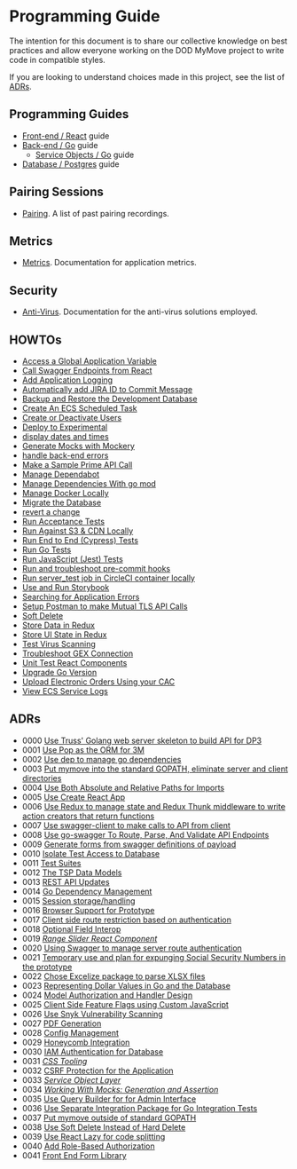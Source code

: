 # Programming Guide

The intention for this document is to share our collective knowledge on best practices and allow everyone working on the DOD MyMove project to write code in compatible styles.

If you are looking to understand choices made in this project, see the list of [ADRs](https://github.com/transcom/mymove/tree/master/docs/adr).

## Programming Guides

* [Front-end / React](frontend.md) guide
* [Back-end / Go](backend.md) guide
  * [Service Objects / Go](service-objects.md) guide
* [Database / Postgres](database.md) guide

## Pairing Sessions

* [Pairing](pairing.md). A list of past pairing recordings.

## Metrics

* [Metrics](metrics.md). Documentation for application metrics.

## Security

* [Anti-Virus](anti_virus.md). Documentation for the anti-virus solutions employed.

<!--index-->

## HOWTOs

* [Access a Global Application Variable](how-to/access-global-variables.md#how-to-access-a-global-application-variable)
* [Call Swagger Endpoints from React](how-to/access-swagger-endpoints-from-react.md#how-to-call-swagger-endpoints-from-react)
* [Add Application Logging](how-to/add-application-logging.md#how-to-add-application-logging)
* [Automatically add JIRA ID to Commit Message](how-to/automatically-add-jira-id-to-commit-message.md#how-to-automatically-add-jira-id-to-commit-message)
* [Backup and Restore the Development Database](how-to/backup-and-restore-dev-database.md#how-to-backup-and-restore-the-development-database)
* [Create An ECS Scheduled Task](how-to/create-an-ecs-scheduled-task.md#how-to-create-an-ecs-scheduled-task)
* [Create or Deactivate Users](how-to/create-or-deactivate-users.md#how-to-create-or-deactivate-users)
* [Deploy to Experimental](how-to/deploy-to-experimental.md#how-to-deploy-to-experimental)
* [display dates and times](how-to/display-dates-and-times.md#how-to-display-dates-and-times)
* [Generate Mocks with Mockery](how-to/generate-mocks-with-mockery.md#how-to-generate-mocks-with-mockery)
* [handle back-end errors](how-to/handle-backend-errors.md#how-to-handle-back-end-errors)
* [Make a Sample Prime API Call](how-to/make-a-sample-prime-api-call.md#how-to-make-a-sample-prime-api-call)
* [Manage Dependabot](how-to/manage-dependabot.md#how-to-manage-dependabot)
* [Manage Dependencies With go mod](how-to/manage-dependencies-with-go-mod.md#how-to-manage-dependencies-with-go-mod)
* [Manage Docker Locally](how-to/manage-docker-locally.md#how-to-manage-docker-locally)
* [Migrate the Database](how-to/migrate-the-database.md#how-to-migrate-the-database)
* [revert a change](how-to/revert-a-change.md#how-to-revert-a-change)
* [Run Acceptance Tests](how-to/run-acceptance-tests.md#how-to-run-acceptance-tests)
* [Run Against S3 & CDN Locally](how-to/run-against-s3-locally.md#how-to-run-against-s3-cdn-locally)
* [Run End to End (Cypress) Tests](how-to/run-e2e-tests.md#how-to-run-end-to-end-cypress-tests)
* [Run Go Tests](how-to/run-go-tests.md#how-to-run-go-tests)
* [Run JavaScript (Jest) Tests](how-to/run-js-tests.md#how-to-run-javascript-jest-tests)
* [Run and troubleshoot pre-commit hooks](how-to/run-pre-commit-hooks.md#run-and-troubleshoot-pre-commit-hooks)
* [Run server_test job in CircleCI container locally](how-to/run-server-test-circle-ci.md#run-server-test-job-in-circleci-container-locally)
* [Use and Run Storybook](how-to/run-storybook.md#how-to-use-and-run-storybook)
* [Searching for Application Errors](how-to/search-for-application-errors.md#how-to-searching-for-application-errors)
* [Setup Postman to make Mutual TLS API Calls](how-to/setup-postman-to-make-mutual-tls-api-calls.md#how-to-setup-postman-to-make-mutual-tls-api-calls)
* [Soft Delete](how-to/soft-delete.md#how-to-soft-delete)
* [Store Data in Redux](how-to/store-data-in-redux.md#how-to-store-data-in-redux)
* [Store UI State in Redux](how-to/store-ui-state-in-redux.md#how-to-store-ui-state-in-redux)
* [Test Virus Scanning](how-to/test-virus-scanning.md#how-to-test-virus-scanning)
* [Troubleshoot GEX Connection](how-to/troubleshoot-gex-connection.md#how-to-troubleshoot-gex-connection)
* [Unit Test React Components](how-to/unit-test-react-components.md#how-to-unit-test-react-components)
* [Upgrade Go Version](how-to/upgrade-go-version.md#how-to-upgrade-go-version)
* [Upload Electronic Orders Using your CAC](how-to/upload-electronic-orders.md#how-to-upload-electronic-orders-using-your-cac)
* [View ECS Service Logs](how-to/view-ecs-service-logs.md#how-to-view-ecs-service-logs)

## ADRs

* 0000 [Use Truss' Golang web server skeleton to build API for DP3](adr/0000-server-framework.md#use-truss-golang-web-server-skeleton-to-build-api-for-dp3)
* 0001 [Use Pop as the ORM for 3M](adr/0001-go-orm.md#use-pop-as-the-orm-for-3m)
* 0002 [Use dep to manage go dependencies](adr/0002-go-package-management.md#use-dep-to-manage-go-dependencies)
* 0003 [Put mymove into the standard GOPATH, eliminate server and client directories](adr/0003-go-path-and-project-layout.md#put-mymove-into-the-standard-gopath-eliminate-server-and-client-directories)
* 0004 [Use Both Absolute and Relative Paths for Imports](adr/0004-path-imports.md#use-both-absolute-and-relative-paths-for-imports)
* 0005 [Use Create React App](adr/0005-create-react-app.md#use-create-react-app)
* 0006 [Use Redux to manage state and Redux Thunk middleware to write action creators that return functions](adr/0006-redux.md#use-redux-to-manage-state-and-redux-thunk-middleware-to-write-action-creators-that-return-functions)
* 0007 [Use swagger-client to make calls to API from client](adr/0007-swagger-client.md#use-swagger-client-to-make-calls-to-api-from-client)
* 0008 [Use go-swagger To Route, Parse, And Validate API Endpoints](adr/0008-go-swagger.md#use-go-swagger-to-route-parse-and-validate-api-endpoints)
* 0009 [Generate forms from swagger definitions of payload](adr/0009-form-creation-from-swagger.md#generate-forms-from-swagger-definitions-of-payload)
* 0010 [Isolate Test Access to Database](adr/0010-isolate-test-access-to-database.md#isolate-test-access-to-database)
* 0011 [Test Suites](adr/0011-test-suites.md#test-suites)
* 0012 [The TSP Data Models](adr/0012-tsp-data-models.md#the-tsp-data-models)
* 0013 [REST API Updates](adr/0013-rest-api-updates.md#rest-api-updates)
* 0014 [Go Dependency Management](adr/0014-go-dependency-management.md#go-dependency-management)
* 0015 [Session storage/handling](adr/0015-session-storage.md#session-storage-handling)
* 0016 [Browser Support for Prototype](adr/0016-Browser-Support.md#browser-support-for-prototype)
* 0017 [Client side route restriction based on authentication](adr/0017-react-router-redux-authentication.md#client-side-route-restriction-based-on-authentication)
* 0018 [Optional Field Interop](adr/0018-optional-field-interop.md#optional-field-interop)
* 0019 [_Range Slider React Component_](adr/0019-client-rangeslider.md#range-slider-react-component)
* 0020 [Using Swagger to manage server route authentication](adr/0020-swagger-auth.md#using-swagger-to-manage-server-route-authentication)
* 0021 [Temporary use and plan for expunging Social Security Numbers in the prototype](adr/0021-ssn-use.md#temporary-use-and-plan-for-expunging-social-security-numbers-in-the-prototype)
* 0022 [Chose Excelize package to parse XLSX files](adr/0022-xlsx-lib.md#chose-excelize-package-to-parse-xlsx-files)
* 0023 [Representing Dollar Values in Go and the Database](adr/0023-representing-dollar-values.md#representing-dollar-values-in-go-and-the-database)
* 0024 [Model Authorization and Handler Design](adr/0024-model-authorization-and-handler-design.md#model-authorization-and-handler-design)
* 0025 [Client Side Feature Flags using Custom JavaScript](adr/0025-client-side-feature-flags.md#client-side-feature-flags-using-custom-javascript)
* 0026 [Use Snyk Vulnerability Scanning](adr/0026-use-snyk-vulnerability-scanning.md#use-snyk-vulnerability-scanning)
* 0027 [PDF Generation](adr/0027-pdf-generation.md#pdf-generation)
* 0028 [Config Management](adr/0028-config-management.md#config-management)
* 0029 [Honeycomb Integration](adr/0029-honeycomb-integration.md#honeycomb-integration)
* 0030 [IAM Authentication for Database](adr/0030-rds-iam.md#iam-authentication-for-database)
* 0031 [*CSS Tooling*](adr/0031-css-tooling.md#css-tooling)
* 0032 [CSRF Protection for the Application](adr/0032-csrf-protection.md#csrf-protection-for-the-application)
* 0033 [*Service Object Layer*](adr/0033-service-object-layer.md#service-object-layer)
* 0034 [*Working With Mocks: Generation and Assertion*](adr/0034-working-with-mocks-generation-and-assertion.md#working-with-mocks-generation-and-assertion)
* 0035 [Use Query Builder for for Admin Interface](adr/0035-use-query-builder.md#use-query-builder-for-for-admin-interface)
* 0036 [Use Separate Integration Package for Go Integration Tests](adr/0036-go-integration.md#use-separate-integration-package-for-go-integration-tests)
* 0037 [Put mymove outside of standard GOPATH](adr/0037-go-path-and-project-layout-revisited.md#put-mymove-outside-of-standard-gopath)
* 0038 [Use Soft Delete Instead of Hard Delete](adr/0038-soft-delete.md#use-soft-delete-instead-of-hard-delete)
* 0039 [Use React Lazy for code splitting](adr/0039-react-lazy-and-code-splitting.md#use-react-lazy-for-code-splitting)
* 0040 [Add Role-Based Authorization](adr/0040-role-base-authorization.md#add-role-based-authorization)
* 0041 [Front End Form Library](adr/0041-front-end-form-library.md#front-end-form-library)

<!--endindex-->
